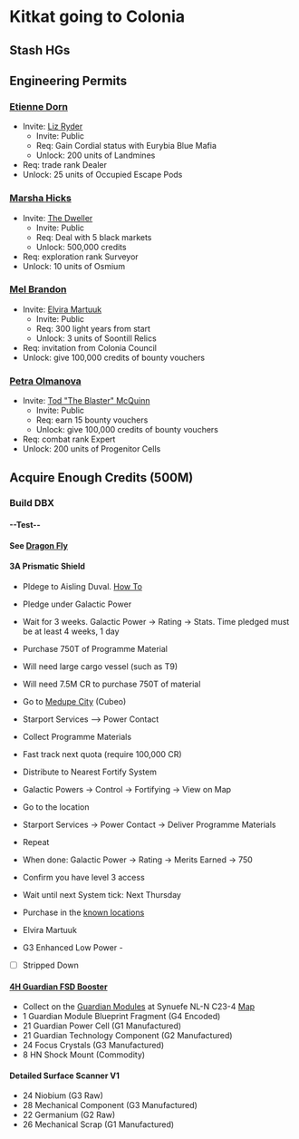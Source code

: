 # Kitkat going to Colonia

## Stash HGs

## Engineering Permits
### [Etienne Dorn](https://inara.cz/elite/engineer/23/)
* Invite: [Liz Ryder](https://inara.cz/elite/engineer/5)
  * Invite: Public
  * Req: Gain Cordial status with Eurybia Blue Mafia
  * Unlock: 200 units of Landmines
* Req: trade rank Dealer
* Unlock: 25 units of Occupied Escape Pods

### [Marsha Hicks](https://inara.cz/elite/engineer/21/)
* Invite: [The Dweller](https://inara.cz/elite/engineer/4)
  * Invite: Public
  * Req: Deal with 5 black markets
  * Unlock:  500,000 credits
* Req:  exploration rank Surveyor
* Unlock: 10 units of Osmium

### [Mel Brandon](https://inara.cz/elite/engineer/22/)
* Invite: [Elvira Martuuk](https://inara.cz/elite/engineer/2)
  * Invite: Public
  * Req: 300 light years from start
  * Unlock:  3 units of Soontill Relics
* Req: invitation from Colonia Council
* Unlock: give 100,000 credits of bounty vouchers

### [Petra Olmanova](https://inara.cz/elite/engineer/24/)
* Invite: [Tod "The Blaster" McQuinn](https://inara.cz/elite/engineer/6)
  * Invite: Public
  * Req: earn 15 bounty vouchers
  * Unlock:  give 100,000 credits of bounty vouchers
* Req: combat rank Expert  
* Unlock: 200 units of Progenitor Cells
## Acquire Enough Credits (500M)

### Build DBX
#### --Test--
#### See [Dragon Fly](https://edsy.org/#/L=Gi0HOfo0H4C0S00,,mpUCzYIm5G_W0DCYHm5L_W0,9p3Hm5I_W0A3wHm7J_W0AN8Gm5I_W0AdsGm5J_W0AqqGm3G_W0B4SHm5K_W0BK4Gm3G_W0Bcg1m,,3302m4_w1m7PdGm3N_W005U1m0IwQm3G_W01IM4m0nG2m2jwGm9G_W0,Dragon_0Fly,UCL_D03)
#### 3A Prismatic Shield
* Pldege to Aisling Duval. [How To](https://www.youtube.com/watch?v=pn8X1L3R3NI)
 * Pledge under Galactic Power
 * Wait for 3 weeks. Galactic Power -> Rating -> Stats. Time pledged must be at least 4 weeks, 1 day
 * Purchase 750T of Programme Material
  * Will need large cargo vessel (such as T9) 
  * Will need 7.5M CR to purchase 750T of material
  * Go to [Medupe City](https://eddb.io/station/18642) (Cubeo)
  * Starport Services --> Power Contact
  * Collect Programme Materials
  * Fast track next quota (require 100,000 CR)
 * Distribute to Nearest Fortify System
  * Galactic Powers -> Control -> Fortifying -> View on Map
  * Go to the location
  * Starport Services -> Power Contact -> Deliver Programme Materials
  * Repeat
  * When done: Galactic Power -> Rating -> Merits Earned -> 750
 * Confirm you have level 3 access
  * Wait until next System tick: Next Thursday
  * Purchase in the [known locations](https://elite-dangerous.fandom.com/wiki/Prismatic_Shield_Generator#Purchase_Locations)
  
* Elvira Martuuk
 * G3 Enhanced Low Power -  
 * [ ] Stripped Down
#### [4H Guardian FSD Booster](https://elite-dangerous.fandom.com/wiki/Guardian_Frame_Shift_Drive_Booster)
* Collect on the [Guardian Modules](https://cmdrs-toolbox.com/guides/guardian-modules) at Synuefe NL-N C23-4 [Map](https://images.squarespace-cdn.com/content/v1/5dadea5a93a75725cf178ef7/1611615858568-O9NOUCGQ2U2HQSI1TM5J/Synuefe+NL-N+C23-4_Map.png)
 * 1 Guardian Module Blueprint Fragment (G4 Encoded)
 * 21 Guardian Power Cell (G1 Manufactured)
 * 21 Guardian Technology Component (G2 Manufactured)
 * 24 Focus Crystals (G3 Manufactured)
 * 8 HN Shock Mount (Commodity)

#### Detailed Surface Scanner V1
*  24 Niobium (G3 Raw)
*  28 Mechanical Component (G3 Manufactured)
*  22 Germanium (G2 Raw)
*  26 Mechanical Scrap (G1 Manufactured)



